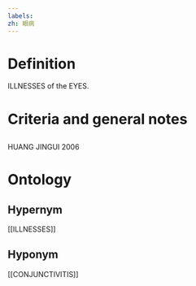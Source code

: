 ```yaml
---
labels: 
zh: 眼病
---
```


# Definition
ILLNESSES of the EYES.
# Criteria and general notes
## 
HUANG JINGUI 2006
# Ontology

## Hypernym
[[ILLNESSES]]
## Hyponym
[[CONJUNCTIVITIS]]